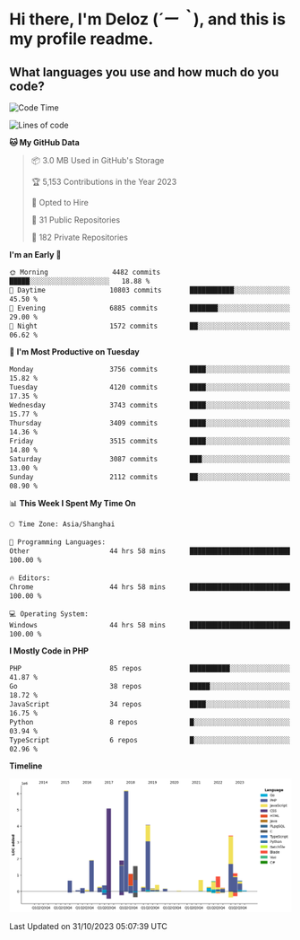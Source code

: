 # **Hi there, I'm Deloz (*´ー｀*), and this is my profile readme.**

## **What languages you use and how much do you code?**

<!--START_SECTION:waka-->
![Code Time](http://img.shields.io/badge/Code%20Time-2%2C680%20hrs%2054%20mins-blue)

![Lines of code](https://img.shields.io/badge/From%20Hello%20World%20I%27ve%20Written-32.4%20million%20lines%20of%20code-blue)

**🐱 My GitHub Data** 

> 📦 3.0 MB Used in GitHub's Storage 
 > 
> 🏆 5,153 Contributions in the Year 2023
 > 
> 💼 Opted to Hire
 > 
> 📜 31 Public Repositories 
 > 
> 🔑 182 Private Repositories 
 > 
**I'm an Early 🐤** 

```text
🌞 Morning                4482 commits        █████░░░░░░░░░░░░░░░░░░░░   18.88 % 
🌆 Daytime                10803 commits       ███████████░░░░░░░░░░░░░░   45.50 % 
🌃 Evening                6885 commits        ███████░░░░░░░░░░░░░░░░░░   29.00 % 
🌙 Night                  1572 commits        ██░░░░░░░░░░░░░░░░░░░░░░░   06.62 % 
```
📅 **I'm Most Productive on Tuesday** 

```text
Monday                   3756 commits        ████░░░░░░░░░░░░░░░░░░░░░   15.82 % 
Tuesday                  4120 commits        ████░░░░░░░░░░░░░░░░░░░░░   17.35 % 
Wednesday                3743 commits        ████░░░░░░░░░░░░░░░░░░░░░   15.77 % 
Thursday                 3409 commits        ████░░░░░░░░░░░░░░░░░░░░░   14.36 % 
Friday                   3515 commits        ████░░░░░░░░░░░░░░░░░░░░░   14.80 % 
Saturday                 3087 commits        ███░░░░░░░░░░░░░░░░░░░░░░   13.00 % 
Sunday                   2112 commits        ██░░░░░░░░░░░░░░░░░░░░░░░   08.90 % 
```


📊 **This Week I Spent My Time On** 

```text
🕑︎ Time Zone: Asia/Shanghai

💬 Programming Languages: 
Other                    44 hrs 58 mins      █████████████████████████   100.00 % 

🔥 Editors: 
Chrome                   44 hrs 58 mins      █████████████████████████   100.00 % 

💻 Operating System: 
Windows                  44 hrs 58 mins      █████████████████████████   100.00 % 
```

**I Mostly Code in PHP** 

```text
PHP                      85 repos            ██████████░░░░░░░░░░░░░░░   41.87 % 
Go                       38 repos            █████░░░░░░░░░░░░░░░░░░░░   18.72 % 
JavaScript               34 repos            ████░░░░░░░░░░░░░░░░░░░░░   16.75 % 
Python                   8 repos             █░░░░░░░░░░░░░░░░░░░░░░░░   03.94 % 
TypeScript               6 repos             █░░░░░░░░░░░░░░░░░░░░░░░░   02.96 % 
```



**Timeline**

![Lines of Code chart](https://raw.githubusercontent.com/deloz/deloz/main/assets/bar_graph.png)


 Last Updated on 31/10/2023 05:07:39 UTC
<!--END_SECTION:waka-->
